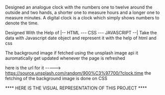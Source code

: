 Designed an analogue clock with the numbers one to twelve around
the outside and two hands,
a shorter one to measure hours and a longer one to measure minutes.
A digital clock is a clock which simply shows numbers to denote the time.

Designed With the Help of 
|-- HTML --- CSS --- JAVASCRIPT --|
Take the data with Javascript date object 
and represent it with the help of html and css

The background image if fetched using the unsplash image api it
auromatically get updated whenever the page is refreshed 

here is the url for it -----> https://source.unsplash.com/random/900%C3%97700/?clock,time
the fetching of the background image is done on CSS

**** HERE IS THE VISUAL REPRESENTATION OF THIS PROJECT ****


